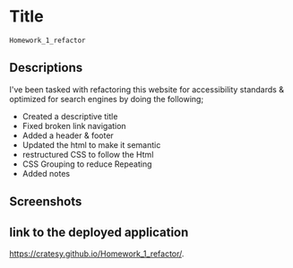 # Title

    Homework_1_refactor

## Descriptions

I've been tasked with refactoring this website for accessibility standards & optimized for search engines by doing the following;

- Created a descriptive title
- Fixed broken link navigation
- Added a header & footer
- Updated the html to make it semantic
- restructured CSS to follow the Html
- CSS Grouping to reduce Repeating
- Added notes

## Screenshots

## link to the deployed application

https://cratesy.github.io/Homework_1_refactor/.
